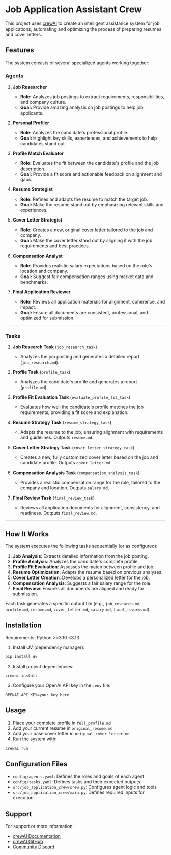 # Job Application Assistant Crew

This project uses [crewAI](https://crewai.com) to create an intelligent assistance system for job applications, automating and optimizing the process of preparing resumes and cover letters.

## Features

The system consists of several specialized agents working together:

### Agents

1. **Job Researcher**
   - **Role:** Analyzes job postings to extract requirements, responsibilities, and company culture.
   - **Goal:** Provide amazing analysis on job postings to help job applicants.

2. **Personal Profiler**
   - **Role:** Analyzes the candidate's professional profile.
   - **Goal:** Highlight key skills, experiences, and achievements to help candidates stand out.

3. **Profile Match Evaluator**
   - **Role:** Evaluates the fit between the candidate's profile and the job description.
   - **Goal:** Provide a fit score and actionable feedback on alignment and gaps.

4. **Resume Strategist**
   - **Role:** Refines and adapts the resume to match the target job.
   - **Goal:** Make the resume stand out by emphasizing relevant skills and experiences.

5. **Cover Letter Strategist**
   - **Role:** Creates a new, original cover letter tailored to the job and company.
   - **Goal:** Make the cover letter stand out by aligning it with the job requirements and best practices.

6. **Compensation Analyst**
   - **Role:** Provides realistic salary expectations based on the role's location and company.
   - **Goal:** Suggest fair compensation ranges using market data and benchmarks.

7. **Final Application Reviewer**
   - **Role:** Reviews all application materials for alignment, coherence, and impact.
   - **Goal:** Ensure all documents are consistent, professional, and optimized for submission.

---

### Tasks

1. **Job Research Task** (`job_research_task`)
   - Analyzes the job posting and generates a detailed report (`job_research.md`).

2. **Profile Task** (`profile_task`)
   - Analyzes the candidate's profile and generates a report (`profile.md`).

3. **Profile Fit Evaluation Task** (`evaluate_profile_fit_task`)
   - Evaluates how well the candidate's profile matches the job requirements, providing a fit score and explanation.

4. **Resume Strategy Task** (`resume_strategy_task`)
   - Adapts the resume to the job, ensuring alignment with requirements and guidelines. Outputs `resume.md`.

5. **Cover Letter Strategy Task** (`cover_letter_strategy_task`)
   - Creates a new, fully customized cover letter based on the job and candidate profile. Outputs `cover_letter.md`.

6. **Compensation Analysis Task** (`compensation_analysis_task`)
   - Provides a realistic compensation range for the role, tailored to the company and location. Outputs `salary.md`.

7. **Final Review Task** (`final_review_task`)
   - Reviews all application documents for alignment, consistency, and readiness. Outputs `final_review.md`.

---

## How It Works

The system executes the following tasks sequentially (or as configured):

1. **Job Analysis**: Extracts detailed information from the job posting.
2. **Profile Analysis**: Analyzes the candidate's complete profile.
3. **Profile Fit Evaluation**: Assesses the match between profile and job.
4. **Resume Optimization**: Adapts the resume based on previous analyses.
5. **Cover Letter Creation**: Develops a personalized letter for the job.
6. **Compensation Analysis**: Suggests a fair salary range for the role.
7. **Final Review**: Ensures all documents are aligned and ready for submission.

Each task generates a specific output file (e.g., `job_research.md`, `profile.md`, `resume.md`, `cover_letter.md`, `salary.md`, `final_review.md`).

## Installation

Requirements: Python >=3.10 <3.13

1. Install UV (dependency manager):
```bash
pip install uv
```

2. Install project dependencies:
```bash
crewai install
```

3. Configure your OpenAI API key in the `.env` file:
```
OPENAI_API_KEY=your_key_here
```

## Usage

1. Place your complete profile in `full_profile.md`
2. Add your current resume in `original_resume.md`
3. Add your base cover letter in `original_cover_letter.md`
4. Run the system with:
```bash
crewai run
```

## Configuration Files

- `config/agents.yaml`: Defines the roles and goals of each agent
- `config/tasks.yaml`: Defines tasks and their expected outputs
- `src/job_application_crew/crew.py`: Configures agent logic and tools
- `src/job_application_crew/main.py`: Defines required inputs for execution

## Support

For support or more information:
- [crewAI Documentation](https://docs.crewai.com)
- [crewAI GitHub](https://github.com/joaomdmoura/crewai)
- [Community Discord](https://discord.com/invite/X4JWnZnxPb)
